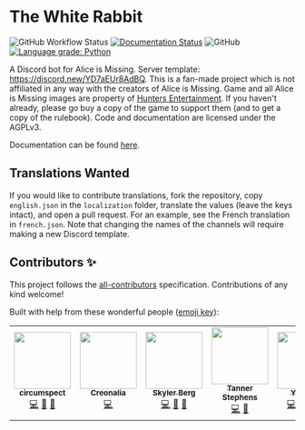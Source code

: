 # The White Rabbit

![GitHub Workflow Status](https://img.shields.io/github/workflow/status/circumspect/White-Rabbit/Login%20Test)
[![Documentation Status](https://readthedocs.org/projects/white-rabbit/badge/?version=latest)](https://white-rabbit.readthedocs.io/en/latest/?badge=latest)
![GitHub](https://img.shields.io/github/license/circumspect/White-Rabbit)
[![Language grade: Python](https://img.shields.io/lgtm/grade/python/g/circumspect/White-Rabbit.svg?logo=lgtm&logoWidth=18)](https://lgtm.com/projects/g/circumspect/White-Rabbit/context:python)

A Discord bot for Alice is Missing. Server template: <https://discord.new/YD7aEUr8AdBQ>.
This is a fan-made project which is not affiliated in any way with the creators of Alice is Missing.
Game and all Alice is Missing images are property of
[Hunters Entertainment](https://www.huntersentertainment.com/alice-is-missing).
If you haven't already, please go buy a copy of the game to support them (and
to get a copy of the rulebook). Code and documentation are licensed under the
AGPLv3.

Documentation can be found [here](https://white-rabbit.readthedocs.io/).

## Translations Wanted

If you would like to contribute translations, fork the repository, copy
`english.json` in the `localization` folder, translate the values (leave
the keys intact), and open a pull request. For an example, see the French
translation in `french.json`. Note that changing the names of the channels
will require making a new Discord template.

## Contributors ✨

This project follows the [all-contributors](https://github.com/all-contributors/all-contributors)
specification. Contributions of any kind welcome!

Built with help from these wonderful people ([emoji key](https://allcontributors.org/docs/en/emoji-key)):

<!-- ALL-CONTRIBUTORS-LIST:START - Do not remove or modify this section -->
<!-- prettier-ignore-start -->
<!-- markdownlint-disable -->
<table>
  <tr>
    <td align="center"><a href="https://github.com/circumspect"><img src="https://avatars.githubusercontent.com/u/40770208?v=4?s=100" width="100px;" alt=""/><br /><sub><b>circumspect</b></sub></a><br /><a href="https://github.com/circumspect/White-Rabbit/commits?author=circumspect" title="Code">💻</a> <a href="https://github.com/circumspect/White-Rabbit/commits?author=circumspect" title="Documentation">📖</a> <a href="#design-circumspect" title="Design">🎨</a></td>
    <td align="center"><a href="https://github.com/Creonalia"><img src="https://avatars.githubusercontent.com/u/52385967?v=4?s=100" width="100px;" alt=""/><br /><sub><b>Creonalia</b></sub></a><br /><a href="https://github.com/circumspect/White-Rabbit/commits?author=Creonalia" title="Code">💻</a></td>
    <td align="center"><a href="http://skylerberg.com"><img src="https://avatars.githubusercontent.com/u/4156131?v=4?s=100" width="100px;" alt=""/><br /><sub><b>Skyler Berg</b></sub></a><br /><a href="https://github.com/circumspect/White-Rabbit/commits?author=skylerberg" title="Code">💻</a> <a href="https://github.com/circumspect/White-Rabbit/commits?author=skylerberg" title="Documentation">📖</a> <a href="https://github.com/circumspect/White-Rabbit/issues?q=author%3Askylerberg" title="Bug reports">🐛</a></td>
    <td align="center"><a href="http://0x99.net"><img src="https://avatars.githubusercontent.com/u/8868033?v=4?s=100" width="100px;" alt=""/><br /><sub><b>Tanner Stephens</b></sub></a><br /><a href="https://github.com/circumspect/White-Rabbit/commits?author=tannerstephens" title="Code">💻</a> <a href="https://github.com/circumspect/White-Rabbit/commits?author=tannerstephens" title="Documentation">📖</a></td>
    <td align="center"><a href="https://github.com/Ylkhana"><img src="https://avatars.githubusercontent.com/u/48254532?v=4?s=100" width="100px;" alt=""/><br /><sub><b>Ylkhana</b></sub></a><br /><a href="https://github.com/circumspect/White-Rabbit/commits?author=Ylkhana" title="Code">💻</a> <a href="#translation-Ylkhana" title="Translation">🌍</a> <a href="https://github.com/circumspect/White-Rabbit/issues?q=author%3AYlkhana" title="Bug reports">🐛</a> <a href="#design-Ylkhana" title="Design">🎨</a></td>
    <td align="center"><a href="https://github.com/theo-ardouin"><img src="https://avatars.githubusercontent.com/u/13322753?v=4?s=100" width="100px;" alt=""/><br /><sub><b>Théo Ardouin</b></sub></a><br /><a href="https://github.com/circumspect/White-Rabbit/commits?author=theo-ardouin" title="Code">💻</a> <a href="https://github.com/circumspect/White-Rabbit/issues?q=author%3Atheo-ardouin" title="Bug reports">🐛</a></td>
    <td align="center"><a href="https://loh.re"><img src="https://avatars.githubusercontent.com/u/5897819?v=4?s=100" width="100px;" alt=""/><br /><sub><b>Gabriel</b></sub></a><br /><a href="#translation-Gabbalo" title="Translation">🌍</a></td>
  </tr>
</table>

<!-- markdownlint-restore -->
<!-- prettier-ignore-end -->

<!-- ALL-CONTRIBUTORS-LIST:END -->
